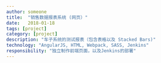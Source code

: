 ```yaml
---
author: someone
title:  "销售数据报表系统 (网页）"
date:   2018-01-18
tags: [project]
category: [project]
description: "车⼦系统的测试报表（包含表格以及 Stacked Bars)"
technology: "AngularJS, HTML, Webpack, SASS, Jenkins"
responsibility: "独立制作前端页面，以及Jenkins的部署"
---
```

